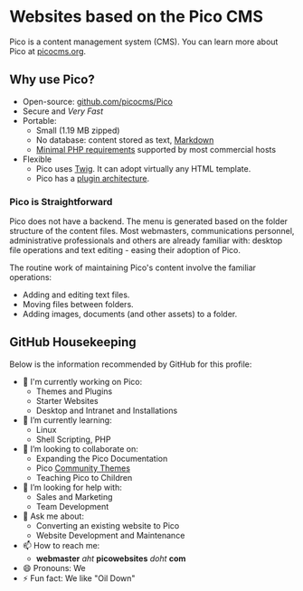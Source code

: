 # Websites based on the Pico CMS

Pico is a content management system (CMS). You can learn more about Pico at [picocms.org](https://picocms.org).

## Why use Pico?

- Open-source: [github.com/picocms/Pico](https://github.com/picocms/Pico "Pico's GitHub Respository")
- Secure and *Very Fast*
- Portable:
  + Small (1.19 MB zipped)
  + No database: content stored as text, [Markdown](https://daringfireball.net/projects/markdown "Daring FireBall: Markdown Project")
  + [Minimal PHP requirements](https://picocms.org/docs/#install) supported by most commercial hosts
- Flexible
  + Pico uses [Twig](https://twig.symfony.com "Twig Website"). It can adopt virtually any HTML template.
  + Pico has a [plugin architecture](https://picocms.org/docs/#plugins).

### Pico is Straightforward

Pico does not have a backend. The menu is generated based on the folder structure of the content files. Most webmasters, communications personnel, administrative professionals and others are already familiar with: desktop file operations and text editing - easing their adoption of Pico. 

The routine work of maintaining Pico's content involve the familiar operations:

- Adding and editing text files.
- Moving files between folders.
- Adding images, documents (and other assets) to a folder.

## GitHub Housekeeping

Below is the information recommended by GitHub for this profile:

- 🔭 I'm currently working on Pico:
  + Themes and Plugins
  + Starter Websites
  + Desktop and Intranet and Installations 
- 🌱 I’m currently learning:
  + Linux
  + Shell Scripting, PHP
- 👯 I’m looking to collaborate on:
  + Expanding the Pico Documentation
  + Pico [Community Themes](https://picocms.org/themes)
  + Teaching Pico to Children
- 🤔 I’m looking for help with:
  + Sales and Marketing
  + Team Development 
- 💬 Ask me about:
  + Converting an existing website to Pico
  + Website Development and Maintenance
- 📫 How to reach me:
  + **webmaster** *aht* **picowebsites** *doht* **com**
- 😄 Pronouns: We
- ⚡ Fun fact: We like "Oil Down" 
